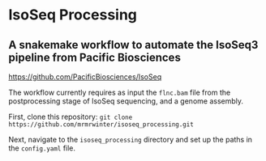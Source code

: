 # IsoSeq Processing
## A snakemake workflow to automate the IsoSeq3 pipeline from Pacific Biosciences
https://github.com/PacificBiosciences/IsoSeq

The workflow currently requires as input the `flnc.bam` file from the postprocessing stage of IsoSeq sequencing, and a genome assembly.

First, clone this repository: `git clone https://github.com/mrmrwinter/isoseq_processing.git`

Next, navigate to the `isoseq_processing` directory and set up the paths in the `config.yaml` file.
